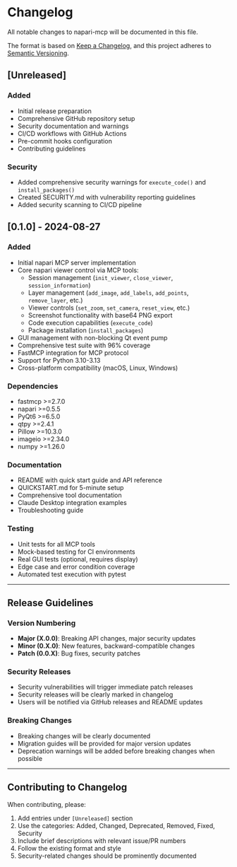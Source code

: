 # Changelog

All notable changes to napari-mcp will be documented in this file.

The format is based on [Keep a Changelog](https://keepachangelog.com/en/1.0.0/),
and this project adheres to [Semantic Versioning](https://semver.org/spec/v2.0.0.html).

## [Unreleased]

### Added
- Initial release preparation
- Comprehensive GitHub repository setup
- Security documentation and warnings
- CI/CD workflows with GitHub Actions
- Pre-commit hooks configuration
- Contributing guidelines

### Security
- Added comprehensive security warnings for `execute_code()` and `install_packages()`
- Created SECURITY.md with vulnerability reporting guidelines
- Added security scanning to CI/CD pipeline

## [0.1.0] - 2024-08-27

### Added
- Initial napari MCP server implementation
- Core napari viewer control via MCP tools:
  - Session management (`init_viewer`, `close_viewer`, `session_information`)
  - Layer management (`add_image`, `add_labels`, `add_points`, `remove_layer`, etc.)
  - Viewer controls (`set_zoom`, `set_camera`, `reset_view`, etc.)
  - Screenshot functionality with base64 PNG export
  - Code execution capabilities (`execute_code`)
  - Package installation (`install_packages`)
- GUI management with non-blocking Qt event pump
- Comprehensive test suite with 96% coverage
- FastMCP integration for MCP protocol
- Support for Python 3.10-3.13
- Cross-platform compatibility (macOS, Linux, Windows)

### Dependencies
- fastmcp >=2.7.0
- napari >=0.5.5
- PyQt6 >=6.5.0
- qtpy >=2.4.1
- Pillow >=10.3.0
- imageio >=2.34.0
- numpy >=1.26.0

### Documentation
- README with quick start guide and API reference
- QUICKSTART.md for 5-minute setup
- Comprehensive tool documentation
- Claude Desktop integration examples
- Troubleshooting guide

### Testing
- Unit tests for all MCP tools
- Mock-based testing for CI environments
- Real GUI tests (optional, requires display)
- Edge case and error condition coverage
- Automated test execution with pytest

---

## Release Guidelines

### Version Numbering
- **Major (X.0.0)**: Breaking API changes, major security updates
- **Minor (0.X.0)**: New features, backward-compatible changes
- **Patch (0.0.X)**: Bug fixes, security patches

### Security Releases
- Security vulnerabilities will trigger immediate patch releases
- Security releases will be clearly marked in changelog
- Users will be notified via GitHub releases and README updates

### Breaking Changes
- Breaking changes will be clearly documented
- Migration guides will be provided for major version updates
- Deprecation warnings will be added before breaking changes when possible

---

## Contributing to Changelog

When contributing, please:
1. Add entries under `[Unreleased]` section
2. Use the categories: Added, Changed, Deprecated, Removed, Fixed, Security
3. Include brief descriptions with relevant issue/PR numbers
4. Follow the existing format and style
5. Security-related changes should be prominently documented